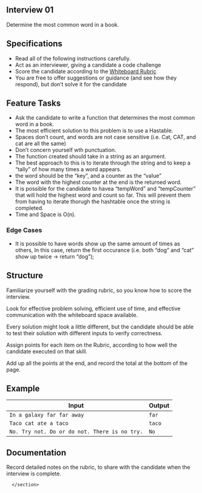 <section style="height: auto;">
        <h1 id="interview-01">Interview 01</h1>

<p>Determine the most common word in a book.</p>

<h2 id="specifications">Specifications</h2>

<ul>
  <li>Read all of the following instructions carefully.</li>
  <li>Act as an interviewer, giving a candidate a code challenge</li>
  <li>Score the candidate according to the <a href="https://docs.google.com/spreadsheets/d/1scthkmARfzAFZrSYAp6LA2coOaoWUWbSzMbtIU4jcHw" target="_blank">Whiteboard Rubric</a></li>
  <li>You are free to offer suggestions or guidance (and see how they respond),  but don’t solve it for the candidate</li>
</ul>

<h2 id="feature-tasks">Feature Tasks</h2>

<ul>
  <li>Ask the candidate to write a function that determines the most common word in a book.</li>
  <li>The most efficient solution to this problem is to use a Hastable.</li>
  <li>Spaces don’t count, and words are not case sensitive (i.e. Cat, CAT, and cat are all the same)</li>
  <li>Don’t concern yourself wth punctuation.</li>
  <li>The function created should take in a string as an argument.</li>
  <li>The best approach to this is to iterate through the string and to keep a “tally” of how many times a word
appears.</li>
  <li>the word should be the “key”, and a counter as the “value”</li>
  <li>The word with the highest counter at the end is the returned word.</li>
  <li>It is possible for the candidate to havea “tempWord” and “tempCounter” that will hold the highest word and count so far. 
This will prevent them from having to iterate thorugh the hashtable once the string is completed.</li>
  <li>Time and Space is O(n).</li>
</ul>

<h3 id="edge-cases">Edge Cases</h3>
<ul>
  <li>It is possible to have words show up the same amount of times as others, In this case, return the first occurance 
(i.e. both “dog” and “cat” show up twice -&gt; return “dog”);</li>
</ul>

<h2 id="structure">Structure</h2>

<p>Familiarize yourself with the grading rubric, so you know how to score the interview.</p>

<p>Look for effective problem solving, efficient use of time, and effective communication with the whiteboard space available.</p>

<p>Every solution might look a little different, but the candidate should be able to test their solution with different inputs to verify correctness.</p>

<p>Assign points for each item on the Rubric, according to how well the candidate executed on that skill.</p>

<p>Add up all the points at the end, and record the total at the bottom of the page.</p>

<h2 id="example">Example</h2>

<table>
  <thead>
    <tr>
      <th>Input</th>
      <th>Output</th>
    </tr>
  </thead>
  <tbody>
    <tr>
      <td><code class="language-plaintext highlighter-rouge">In a galaxy far far away</code></td>
      <td><code class="language-plaintext highlighter-rouge">far</code></td>
    </tr>
    <tr>
      <td><code class="language-plaintext highlighter-rouge">Taco cat ate a taco </code></td>
      <td><code class="language-plaintext highlighter-rouge">taco</code></td>
    </tr>
    <tr>
      <td><code class="language-plaintext highlighter-rouge">No. Try not. Do or do not. There is no try.</code></td>
      <td><code class="language-plaintext highlighter-rouge">No</code></td>
    </tr>
  </tbody>
</table>

<h2 id="documentation">Documentation</h2>

<p>Record detailed notes on the rubric, to share with the candidate when the interview is complete.</p>


      </section>